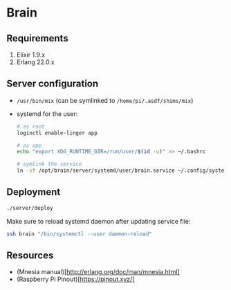 # Brain

## Requirements

1. Elixir 1.9.x
1. Erlang 22.0.x

## Server configuration

* `/usr/bin/mix` (can be symlinked to `/home/pi/.asdf/shims/mix`)
* systemd for the user:

    ```bash
    # as root
    loginctl enable-linger app

    # as app
    echo "export XDG_RUNTIME_DIR=/run/user/$(id -u)" >> ~/.bashrc

    # symlink the service
    ln -sf /opt/brain/server/systemd/user/brain.service ~/.config/systemd/user/brain.service
    ```

## Deployment

```bash
./server/deploy
```

Make sure to reload systemd daemon after updating service file:

```bash
ssh brain "/bin/systemctl --user daemon-reload"
```

## Resources

* (Mnesia manual)[http://erlang.org/doc/man/mnesia.html]
* (Raspberry Pi Pinout)[https://pinout.xyz/]
